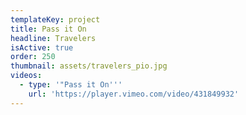 ```yaml
---
templateKey: project
title: Pass it On
headline: Travelers
isActive: true
order: 250
thumbnail: assets/travelers_pio.jpg
videos:
  - type: '"Pass it On'''
    url: 'https://player.vimeo.com/video/431849932'
---
```

